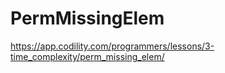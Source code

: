 # PermMissingElem

https://app.codility.com/programmers/lessons/3-time_complexity/perm_missing_elem/